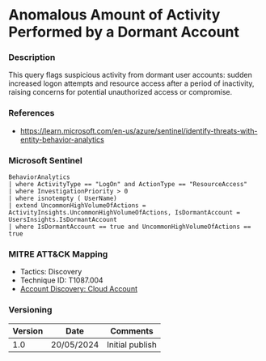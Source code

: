 # Anomalous Amount of Activity Performed by a Dormant Account

### Description

This query flags suspicious activity from dormant user accounts: sudden increased logon attempts and resource access after a period of inactivity, raising concerns for potential unauthorized access or compromise.

### References
 - https://learn.microsoft.com/en-us/azure/sentinel/identify-threats-with-entity-behavior-analytics

### Microsoft Sentinel
```
BehaviorAnalytics
| where ActivityType == "LogOn" and ActionType == "ResourceAccess"
| where InvestigationPriority > 0 
| where isnotempty ( UserName)
| extend UncommonHighVolumeOfActions = ActivityInsights.UncommonHighVolumeOfActions, IsDormantAccount = UsersInsights.IsDormantAccount
| where IsDormantAccount == true and UncommonHighVolumeOfActions == true
```

### MITRE ATT&CK Mapping
- Tactics: Discovery
- Technique ID: T1087.004
- [Account Discovery: Cloud Account](https://attack.mitre.org/techniques/T1087/004/)

### Versioning
| Version       | Date          | Comments                               |
| ------------- |---------------| ---------------------------------------|
| 1.0           | 20/05/2024    | Initial publish                        |

